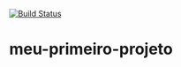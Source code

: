 [![Build Status](https://travis-ci.com/MCaueRodrigues/meu-primeiro-projeto.svg?branch=master)](https://travis-ci.com/MCaueRodrigues/meu-primeiro-projeto)
# meu-primeiro-projeto